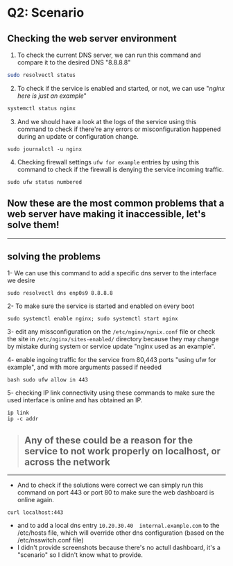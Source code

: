 # Q2: Scenario

## Checking the web server environment
1. To check the current DNS server, we can run this command and compare it to the desired DNS "8.8.8.8"
```bash
sudo resolvectl status
```


2. To check if the service is enabled and started, or not, we can use "*nginx here is just an example*"
```bash
systemctl status nginx
```
 

3. And we should have a look at the logs of the service using this command to check if there're any errors or misconfiguration happened during an update or configuration change.
```
sudo journalctl -u nginx
```
 

4. Checking firewall settings `ufw for example` entries by using this command to check if the firewall is denying the service incoming traffic.
``` 
sudo ufw status numbered
``` 

## Now these are the most common problems that a web server have making it inaccessible, let's solve them! 
---

## solving the problems
1- We can use this command to add a specific dns server to the interface we desire
```
sudo resolvectl dns enp0s9 8.8.8.8
``` 

2- To make sure the service is started and enabled on every boot
```
sudo systemctl enable nginx; sudo systemctl start nginx
```

3- edit any missconfiguration on the ```/etc/nginx/ngnix.conf``` file or check the site in ```/etc/nginx/sites-enabled/``` directory because they may change by mistake during system or service update "nginx used as an example".

4- enable ingoing traffic for the service from 80,443 ports "using ufw for example", and with more arguments passed if needed
```
bash sudo ufw allow in 443
```  

5- checking IP link connectivity using these commands to make sure the used interface is online and has obtained an IP.
```
ip link
ip -c addr
```


> ##  Any of these could be a reason for the service to not work properly on localhost, or across the network
---

- And to check if the solutions were correct we can simply run this command on port 443 or port 80 to make sure the web dashboard is online again.
```
curl localhost:443
```

- and to add a local dns entry `10.20.30.40  internal.example.com` to the /etc/hosts file, which will override other dns configuration (based on the /etc/nsswitch.conf file)
- I didn't provide screenshots because there's no actull dashboard, it's a "scenario" so I didn't know what to provide.
